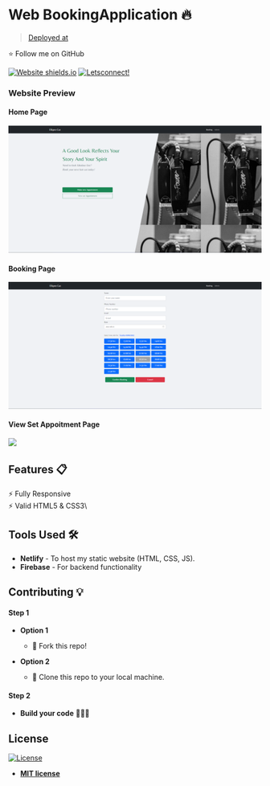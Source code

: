 # Web BookingApplication 🔥

> [Deployed at](https://elkpro.netlify.app/)

:star: Follow me on GitHub

[![Website shields.io](https://img.shields.io/badge/website-up-yellow)](https://hsanshine.github.io/)
[![Letsconnect!](https://img.shields.io/badge/ask%20me-linkedin-1abc9c.svg)](https://www.linkedin.com/in/hamza-kyamanywa-98010913a/)

### Website Preview

#### Home Page

<img src="website_images/homepage.png" width="900">

#### Booking Page

<img src="website_images/bookingPage.png" width="900">

#### View Set Appoitment Page

<img src="website_images/viewSetAppointmentPage.png.png" width="900">

## Features 📋

⚡️ Fully Responsive\
⚡️ Valid HTML5 & CSS3\

## Tools Used 🛠️

- <b>Netlify</b> - To host my static website (HTML, CSS, JS).
- <b>Firebase</b> - For backend functionality

## Contributing 💡

#### Step 1

- **Option 1**

  - 🍴 Fork this repo!

- **Option 2**
  - 👯 Clone this repo to your local machine.

#### Step 2

- **Build your code** 🔨🔨🔨

## License

[![License](http://img.shields.io/:license-mit-blue.svg?style=flat-square)](http://badges.mit-license.org)

- **[MIT license](http://opensource.org/licenses/mit-license.php)**
